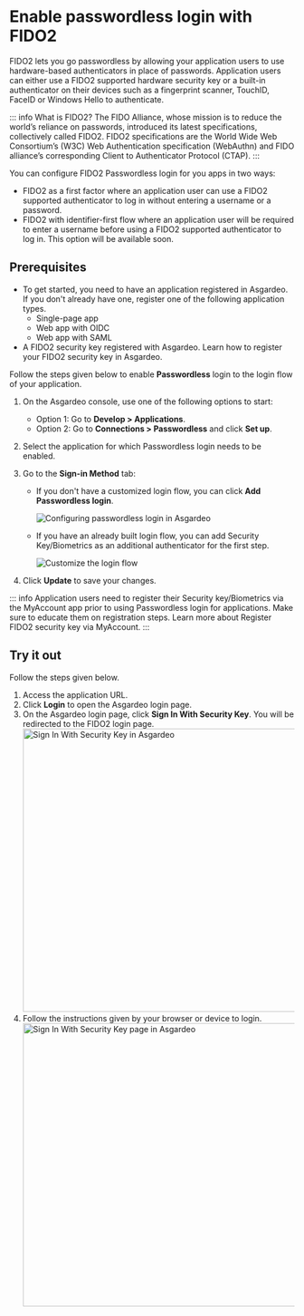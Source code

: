 # Enable passwordless login with FIDO2

FIDO2 lets you go passwordless by allowing your application users to use hardware-based authenticators in place of passwords. Application users can either use a FIDO2 supported hardware security key or a built-in authenticator on their devices such as a fingerprint scanner, TouchID, FaceID or Windows Hello to authenticate.

::: info What is FIDO2?
 The FIDO Alliance, whose mission is to reduce the world’s reliance on passwords, introduced its latest specifications, collectively called FIDO2. FIDO2 specifications are the World Wide Web Consortium’s (W3C) Web Authentication specification (WebAuthn) and FIDO alliance’s corresponding Client to Authenticator Protocol (CTAP).
:::

You can configure FIDO2 Passwordless login for you apps in two ways:
- FIDO2 as a first factor where an application user can use a FIDO2 supported authenticator to log in without entering a username or a password.
- FIDO2 with identifier-first flow where an application user will be required to enter a username before using a FIDO2 supported authenticator to log in. This option will be available soon.


## Prerequisites
-   To get started, you need to have an application registered in Asgardeo. If you don't already have one, register one of the following application types.
    -   <a :href="$withBase('/guides/applications/register-single-page-app/')">Single-page app</a>
    -   <a :href="$withBase('/guides/applications/register-oidc-web-app/')">Web app with OIDC</a>
    -   <a :href="$withBase('/guides/applications/register-saml-web-app/')">Web app with SAML</a>
-   A FIDO2 security key registered with Asgardeo. Learn how to <a :href="$withBase('/guides/user-self-service/register-security-key/')">register your FIDO2 security key in Asgardeo</a>.


Follow the steps given below to enable **Passwordless** login to the login flow of your application. 

1. On the Asgardeo console, use one of the following options to start:
    - Option 1: Go to **Develop > Applications**.
    - Option 2: Go to **Connections > Passwordless** and click **Set up**.
2. Select the application for which Passwordless login needs to be enabled.
3. Go to the **Sign-in Method** tab:

    - If you don't have a customized login flow, you can click **Add Passwordless login**. 

      <img :src="$withBase('/assets/img/guides/passwordless/add-passwordless-login.png')" alt="Configuring passwordless login in Asgardeo">
    
    - If you have an already built login flow, you can add Security Key/Biometrics as an additional authenticator for the first step.

      <img :src="$withBase('/assets/img/guides/passwordless/passwordless-login-step.png')" alt="Customize the login flow">

4. Click **Update** to save your changes.

::: info
 Application users need to register their Security key/Biometrics via the MyAccount app prior to using Passwordless login for applications. Make sure to educate them on registration steps. Learn more about <a :href="$withBase('/guides/user-self-service/register-security-key/')">Register FIDO2 security key via MyAccount</a>.
:::

## Try it out

Follow the steps given below.

1. Access the application URL.
2. Click **Login** to open the Asgardeo login page.
3. On the Asgardeo login page, click **Sign In With Security Key**. You will be redirected to the FIDO2 login page.
    <img :src="$withBase('/assets/img/guides/passwordless/sign-in-with-security-key.png')" alt="Sign In With Security Key in Asgardeo" width="500">
4. Follow the instructions given by your browser or device to login.
    <img :src="$withBase('/assets/img/guides/passwordless/sign-in-with-security-key-page.png')" alt="Sign In With Security Key page in Asgardeo" width="500">